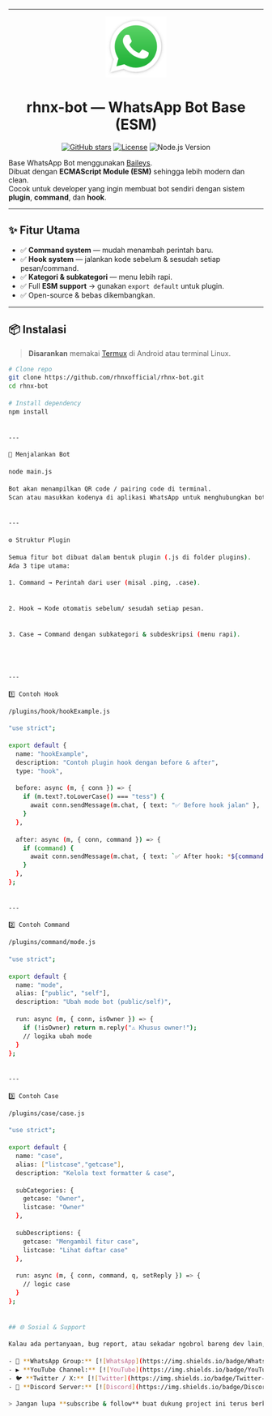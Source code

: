 
---

<p align="center">
  <img src="https://raw.githubusercontent.com/github/explore/main/topics/whatsapp/whatsapp.png" alt="Logo" width="120">
</p>

<h1 align="center">rhnx-bot — WhatsApp Bot Base (ESM)</h1>

<p align="center">
  <a href="https://github.com/USERNAME/NAMA-REPO/stargazers"><img src="https://img.shields.io/github/stars/USERNAME/NAMA-REPO?style=social" alt="GitHub stars"></a>
  <a href="https://github.com/USERNAME/NAMA-REPO/blob/main/LICENSE"><img src="https://img.shields.io/github/license/USERNAME/NAMA-REPO?color=blue" alt="License"></a>
  <img src="https://img.shields.io/badge/node-%3E=18.x-brightgreen" alt="Node.js Version">
</p>

Base WhatsApp Bot menggunakan [Baileys](https://github.com/WhiskeySockets/Baileys).  
Dibuat dengan **ECMAScript Module (ESM)** sehingga lebih modern dan clean.  
Cocok untuk developer yang ingin membuat bot sendiri dengan sistem **plugin**, **command**, dan **hook**.

---

## ✨ Fitur Utama
- ✅ **Command system** — mudah menambah perintah baru.
- ✅ **Hook system** — jalankan kode sebelum & sesudah setiap pesan/command.
- ✅ **Kategori & subkategori** — menu lebih rapi.
- ✅ Full **ESM support** → gunakan `export default` untuk plugin.
- ✅ Open-source & bebas dikembangkan.

---

## 📦 Instalasi

> **Disarankan** memakai [Termux](https://termux.dev/) di Android atau terminal Linux.

```bash
# Clone repo
git clone https://github.com/rhnxofficial/rhnx-bot.git
cd rhnx-bot

# Install dependency
npm install


---

🚀 Menjalankan Bot

node main.js

Bot akan menampilkan QR code / pairing code di terminal.
Scan atau masukkan kodenya di aplikasi WhatsApp untuk menghubungkan bot.


---

⚙️ Struktur Plugin

Semua fitur bot dibuat dalam bentuk plugin (.js di folder plugins).
Ada 3 tipe utama:

1. Command → Perintah dari user (misal .ping, .case).


2. Hook → Kode otomatis sebelum/ sesudah setiap pesan.


3. Case → Command dengan subkategori & subdeskripsi (menu rapi).




---

1️⃣ Contoh Hook

/plugins/hook/hookExample.js

"use strict";

export default {
  name: "hookExample",
  description: "Contoh plugin hook dengan before & after",
  type: "hook",

  before: async (m, { conn }) => {
    if (m.text?.toLowerCase() === "tess") {
      await conn.sendMessage(m.chat, { text: "✅ Before hook jalan" }, { quoted: m });
    }
  },

  after: async (m, { conn, command }) => {
    if (command) {
      await conn.sendMessage(m.chat, { text: `✅ After hook: *${command}* diproses` }, { quoted: m });
    }
  },
};


---

2️⃣ Contoh Command

/plugins/command/mode.js

"use strict";

export default {
  name: "mode",
  alias: ["public", "self"],
  description: "Ubah mode bot (public/self)",

  run: async (m, { conn, isOwner }) => {
    if (!isOwner) return m.reply("⚠️ Khusus owner!");
    // logika ubah mode
  }
};


---

3️⃣ Contoh Case

/plugins/case/case.js

"use strict";

export default {
  name: "case",
  alias: ["listcase","getcase"],
  description: "Kelola text formatter & case",

  subCategories: {
    getcase: "Owner",
    listcase: "Owner"
  },

  subDescriptions: {
    getcase: "Mengambil fitur case",
    listcase: "Lihat daftar case"
  },

  run: async (m, { conn, command, q, setReply }) => {
    // logic case
  }
};


## 🌐 Sosial & Support

Kalau ada pertanyaan, bug report, atau sekadar ngobrol bareng dev lain, join komunitas:

- 📱 **WhatsApp Group:** [![WhatsApp](https://img.shields.io/badge/WhatsApp-25D366?logo=whatsapp&logoColor=white)](https://chat.whatsapp.com/XXXXXXX)
- ▶️ **YouTube Channel:** [![YouTube](https://img.shields.io/badge/YouTube-FF0000?logo=youtube&logoColor=white)](https://youtube.com/@USERNAME)
- 🐦 **Twitter / X:** [![Twitter](https://img.shields.io/badge/Twitter-000000?logo=x&logoColor=white)](https://x.com/USERNAME)
- 💬 **Discord Server:** [![Discord](https://img.shields.io/badge/Discord-5865F2?logo=discord&logoColor=white)](https://discord.gg/XXXXXXX)

> Jangan lupa **subscribe & follow** buat dukung project ini terus berkembang 🙌
